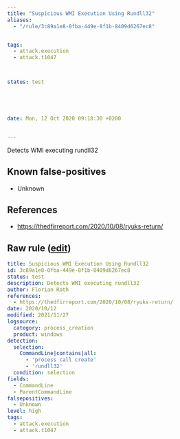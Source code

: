 ```yaml
---
title: "Suspicious WMI Execution Using Rundll32"
aliases:
  - "/rule/3c89a1e8-0fba-449e-8f1b-8409d6267ec8"


tags:
  - attack.execution
  - attack.t1047



status: test





date: Mon, 12 Oct 2020 09:18:30 +0200


---
```


Detects WMI executing rundll32

<!--more-->


## Known false-positives

* Unknown



## References

* https://thedfirreport.com/2020/10/08/ryuks-return/


## Raw rule ([edit](https://github.com/SigmaHQ/sigma/edit/master/rules/windows/process_creation/proc_creation_win_susp_wmic_proc_create_rundll32.yml))
```yaml
title: Suspicious WMI Execution Using Rundll32
id: 3c89a1e8-0fba-449e-8f1b-8409d6267ec8
status: test
description: Detects WMI executing rundll32
author: Florian Roth
references:
  - https://thedfirreport.com/2020/10/08/ryuks-return/
date: 2020/10/12
modified: 2021/11/27
logsource:
  category: process_creation
  product: windows
detection:
  selection:
    CommandLine|contains|all:
      - 'process call create'
      - 'rundll32'
  condition: selection
fields:
  - CommandLine
  - ParentCommandLine
falsepositives:
  - Unknown
level: high
tags:
  - attack.execution
  - attack.t1047

```
